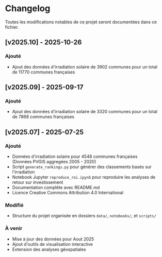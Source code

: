# Changelog

Toutes les modifications notables de ce projet seront documentées dans ce fichier.

## [v2025.10] - 2025-10-26

### Ajouté
- Ajout des données d'irradiation solaire de 3902 communes pour un total de 11770 communes françaises

## [v2025.09] - 2025-09-17

### Ajouté
- Ajout des données d'irradiation solaire de 3320 communes pour un total de 7868 communes françaises

## [v2025.07] - 2025-07-25

### Ajouté
- Données d'irradiation solaire pour 4548 communes françaises (Données PVGIS aggregées 2005 - 2020)
- Script `generate_rankings.py` pour générer des classements basés sur l'irradiation
- Notebook Jupyter `reproduce_roi.ipynb` pour reproduire les analyses de retour sur investissement
- Documentation complète avec README.md
- Licence Creative Commons Attribution 4.0 International

### Modifié
- Structure du projet organisée en dossiers `data/`, `notebooks/`, et `scripts/`


### À venir
- Mise à jour des données pour Aout 2025
- Ajout d'outils de visualisation interactive
- Extension des analyses géospatiales

